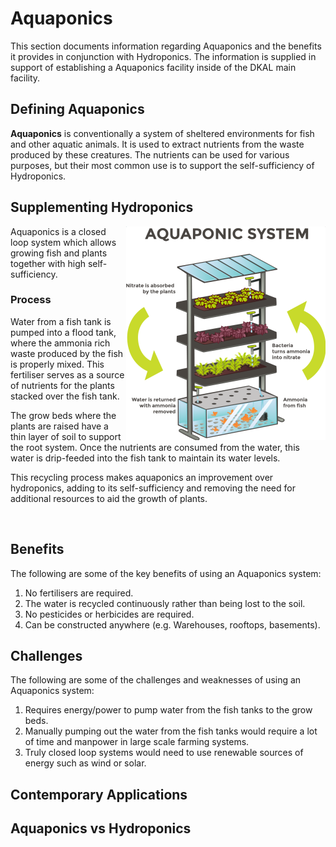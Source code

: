 # Aquaponics

This section documents information regarding Aquaponics and the benefits it provides in conjunction with Hydroponics. The information is supplied in support of establishing a Aquaponics facility inside of the DKAL main facility.

## Defining Aquaponics

**Aquaponics** is conventionally a system of sheltered environments for fish and other aquatic animals. It is used to extract nutrients from the waste produced by these creatures. The nutrients can be used for various purposes, but their most common use is to support the self-sufficiency of Hydroponics.

## Supplementing Hydroponics

<img src="./Images/Aquaponics.png" align="right"/> Aquaponics is a closed loop system which allows growing fish and plants together with high self-sufficiency.

### Process

Water from a fish tank is pumped into a flood tank, where the ammonia rich waste produced by the fish is properly mixed. This fertiliser serves as a source of nutrients for the plants stacked over the fish tank.

The grow beds where the plants are raised have a thin layer of soil to support the root system. Once the nutrients are consumed from the water, this water is drip-feeded into the fish tank to maintain its water levels.

This recycling process makes aquaponics an improvement over hydroponics, adding to its self-sufficiency and removing the need for additional resources to aid the growth of plants.

<br clear="both">

## Benefits

The following are some of the key benefits of using an Aquaponics system:

1. No fertilisers are required.
2. The water is recycled continuously rather than being lost to the soil.
3. No pesticides or herbicides are required.
4. Can be constructed anywhere (e.g. Warehouses, rooftops, basements).

## Challenges

The following are some of the challenges and weaknesses of using an Aquaponics system:

1. Requires energy/power to pump water from the fish tanks to the grow beds.
2. Manually pumping out the water from the fish tanks would require a lot of time and manpower in large scale farming systems.
3. Truly closed loop systems would need to use renewable sources of energy such as wind or solar.

## Contemporary Applications

## Aquaponics vs Hydroponics
